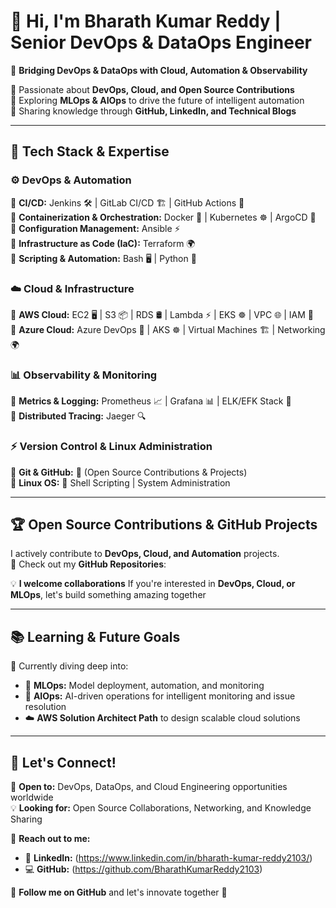 # 👋 Hi, I'm Bharath Kumar Reddy | **Senior DevOps & DataOps Engineer**  

🚀 **Bridging DevOps & DataOps with Cloud, Automation & Observability**  

🔹 Passionate about **DevOps, Cloud, and Open Source Contributions**  
🔹 Exploring **MLOps & AIOps** to drive the future of intelligent automation  
🔹 Sharing knowledge through **GitHub, LinkedIn, and Technical Blogs**  

---

## 🔧 Tech Stack & Expertise  

### ⚙️ **DevOps & Automation**  
🔹 **CI/CD:** Jenkins 🛠️ | GitLab CI/CD 🏗️ | GitHub Actions 🚀  
🔹 **Containerization & Orchestration:** Docker 🐳 | Kubernetes ☸️ | ArgoCD 🔄  
🔹 **Configuration Management:** Ansible ⚡  
🔹 **Infrastructure as Code (IaC):** Terraform 🌍  
🔹 **Scripting & Automation:** Bash 🖥️ | Python 🐍  

### ☁️ **Cloud & Infrastructure**  
🔹 **AWS Cloud:** EC2 🖥️ | S3 📦 | RDS 🛢️ | Lambda ⚡ | EKS ☸️ | VPC 🌐 | IAM 🔑  
🔹 **Azure Cloud:** Azure DevOps 🚀 | AKS ☸️ | Virtual Machines 🏗️ | Networking 🌍  

### 📊 **Observability & Monitoring**  
🔹 **Metrics & Logging:** Prometheus 📈 | Grafana 📊 | ELK/EFK Stack 📑  
🔹 **Distributed Tracing:** Jaeger 🔍  

### ⚡ **Version Control & Linux Administration**  
🔹 **Git & GitHub:** 📝 (Open Source Contributions & Projects)  
🔹 **Linux OS:** 🐧 Shell Scripting | System Administration  

---

## 🏆 **Open Source Contributions & GitHub Projects**  

I actively contribute to **DevOps, Cloud, and Automation** projects.  
🚀 Check out my **GitHub Repositories**:  


💡 **I welcome collaborations** If you're interested in **DevOps, Cloud, or MLOps**, let's build something amazing together  

---

## 📚 **Learning & Future Goals**  

🚀 Currently diving deep into:  
- 🤖 **MLOps:** Model deployment, automation, and monitoring  
- 🤖 **AIOps:** AI-driven operations for intelligent monitoring and issue resolution  
- ☁️ **AWS Solution Architect Path** to design scalable cloud solutions  

---

## 📢 **Let's Connect!**  

💼 **Open to:** DevOps, DataOps, and Cloud Engineering opportunities worldwide  
💡 **Looking for:** Open Source Collaborations, Networking, and Knowledge Sharing  

📩 **Reach out to me:**  
- 🔗 **LinkedIn:** (https://www.linkedin.com/in/bharath-kumar-reddy2103/)  
- 💻 **GitHub:** (https://github.com/BharathKumarReddy2103)    

🚀 **Follow me on GitHub** and let's innovate together 🎯  
